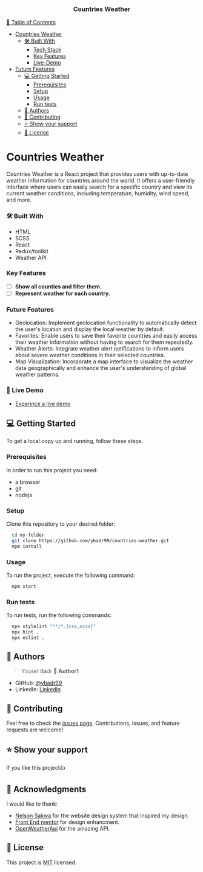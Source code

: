 <div align="center">
  <h3><b>Countries Weather</b></h3>
</div>

<!-- TABLE OF CONTENTS -->

[📗 Table of Contents](#-table-of-contents)

- [Countries Weather ](#-countries-weather-)
  - [🛠 Built With ](#-built-with-)
    - [Tech Stack ](#tech-stack-)
    - [Key Features ](#key-features-)
    - [Live-Demo](#live-demo-)
- [Future Features ](#future-features-)
  - [💻 Getting Started ](#-getting-started-)
    - [Prerequisites](#prerequisites)
    - [Setup](#setup)
    - [Usage](#usage)
    - [Run tests](#run-tests)
  - [👥 Authors ](#-authors-)
  - [🤝 Contributing ](#-contributing-)
  - [⭐️ Show your support ](#️-show-your-support-)
  - [📝 License ](#-license-)

# Countries Weather <a name="about-project"></a>

Countries Weather is a React project that provides users with up-to-date weather information for countries around the world. It offers a user-friendly interface where users can easily search for a specific country and view its current weather conditions, including temperature, humidity, wind speed, and more.



### 🛠 Built With <a name="built-with"></a>
- HTML
- SCSS
- React
- Redux/toolkit
- Weather API

### Key Features <a name="key-features"></a>

- [ ] **Show all counties and filter them.**
- [ ] **Represent weather for each country.**

### Future Features <a name="future-features"></a>

- Geolocation: Implement geolocation functionality to automatically detect the user's location and display the local weather by default.
- Favorites: Enable users to save their favorite countries and easily access their weather information without having to search for them repeatedly.
- Weather Alerts: Integrate weather alert notifications to inform users about severe weather conditions in their selected countries.
- Map Visualization: Incorporate a map interface to visualize the weather data geographically and enhance the user's understanding of global weather patterns.

### 🚀 Live Demo <a name='live-demo'></a> 
- [Experince a live demo](https://countries-weather-gtwj.vercel.app)

## 💻 Getting Started <a name="getting-started"></a>

To get a local copy up and running, follow these steps.

### Prerequisites

In order to run this project you need:

- a browser
- git
- nodejs

### Setup

Clone this repository to your desired folder:

```sh
  cd my-folder
  git clone https://github.com/ybadr99/countries-weather.git
  npm install
```

### Usage

To run the project, execute the following command:

```sh
  npm start
```

### Run tests

To run tests, run the following commands:

```sh
  npx stylelint "**/*.{css,scss}"
  npx hint .
  npx eslint .
```

<!-- AUTHORS -->

## 👥 Authors <a name="authors"></a>

> Yousef Badr
> 👤 **Author1**

- GitHub: [@ybadr99](https://github.com/ybadr99)
- LinkedIn: [LinkedIn](https://www.linkedin.com/in/yousef-mohamed-badr/)

<!-- CONTRIBUTING -->

## 🤝 Contributing <a name="contributing"></a>

Feel free to check the [issues page](https://github.com/ybadr99/math_magicians/issues).
Contributions, issues, and feature requests are welcome!

<!-- SUPPORT -->

## ⭐️ Show your support <a name="support"></a>

If you like this project:thumbsup:


## 🙏 Acknowledgments <a name="acknowledgements"></a>

I would like to thank:
- [Nelson Sakwa](https://www.behance.net/sakwadesignstudio) for the website design system that inspired my design.
- [Front End mentor](https://www.frontendmentor.io/challenges/rest-countries-api-with-color-theme-switcher-5cacc469fec04111f7b848ca) for design enhancment.
- [OpenWeatherApi](https://openweathermap.org/) for the amazing API.

<!-- LICENSE -->

## 📝 License <a name="license"></a>

This project is [MIT](./LICENSE.md) licensed.
